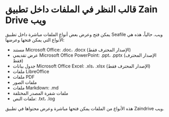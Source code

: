 # قالب النظر في الملفات داخل تطبيق Zain Drive ويب

يمكن فتح وعرض بعض أنواع الملفات مباشرة داخل تطبيق Seafile ويب. حالياً، هذه هي الأنواع التي يمكن فتحها وعرضها:

* مستند Microsoft Office: .doc، .docx (الإصدار المحترف فقط)
* عرض تقديمي Microsoft Office PowerPoint: .ppt، .pptx (الإصدار المحترف فقط)
* جدول بيانات Microsoft Office Excel: .xls، .xlsx (الإصدار المحترف فقط)
* ملفات LibreOffice
* ملفات PDF
* ملفات الصور
* ملفات Markdown: .md
* ملفات شفرة المصدر المختلفة
* ملفات النص: .txt، .log

هذه الأنواع من الملفات يمكن فتحها مباشرة وعرض محتواها في تطبيق Zaindrive ويب.
